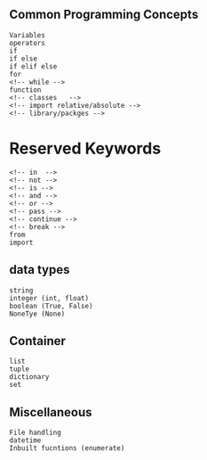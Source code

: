 ## Common Programming Concepts
    Variables
    operators
    if 
    if else
    if elif else
    for
    <!-- while -->
    function  
    <!-- classes   -->
    <!-- import relative/absolute -->
    <!-- library/packges -->

# Reserved Keywords
    <!-- in  -->
    <!-- not -->
    <!-- is -->
    <!-- and -->
    <!-- or -->
    <!-- pass -->
    <!-- continue -->
    <!-- break -->
    from
    import

## data types
    string
    integer (int, float)
    boolean (True, False)
    NoneTye (None)

## Container
    list 
    tuple
    dictionary
    set

## Miscellaneous
    File handling
    datetime
    Inbuilt fucntions (enumerate)
